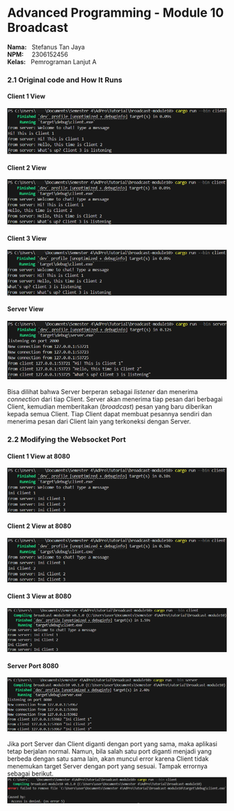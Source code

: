 # Advanced Programming - Module 10 Broadcast
**Nama:**   &nbsp; Stefanus Tan Jaya<br>
**NPM:**    &nbsp;&ensp; 2306152456<br>
**Kelas:**  &nbsp; Pemrograman Lanjut A<br>

### 2.1 Original code and How It Runs
#### Client 1 View
![Client 1](client1.png)
#### Client 2 View
![Client 2](client2.png)
#### Client 3 View
![Client 3](client3.png)
#### Server View
![Server](server.png)
<br><br>
Bisa dilihat bahwa Server berperan sebagai _listener_ dan menerima _connection_ dari tiap Client. Server akan menerima tiap pesan dari berbagai Client, kemudian memberitakan (_broadcast_) pesan yang baru diberikan kepada semua Client. Tiap Client dapat membuat pesannya sendiri dan menerima pesan dari Client lain yang terkoneksi dengan Server.

### 2.2 Modifying the Websocket Port
#### Client 1 View at 8080
![Client 1](client1-8080.png)
#### Client 2 View at 8080
![Client 2](client2-8080.png)
#### Client 3 View at 8080
![Client 3](client3-8080.png)
#### Server Port 8080
![Server](server8080.png)
<br><br>
Jika port Server dan Client diganti dengan port yang sama, maka aplikasi tetap berjalan normal. Namun, bila salah satu port diganti menjadi yang berbeda dengan satu sama lain, akan muncul error karena Client tidak menemukan target Server dengan port yang sesuai. Tampak errornya sebagai berikut.
![Error](errorport.png)
